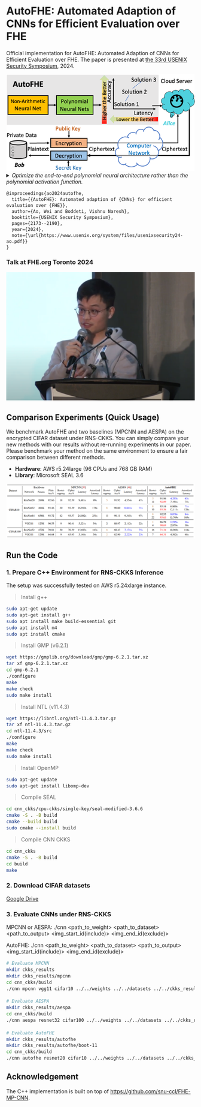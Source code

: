 # AutoFHE: Automated Adaption of CNNs for Efficient Evaluation over FHE

Official implementation for AutoFHE: Automated Adaption of CNNs for Efficient Evaluation over FHE. The paper is presented at [the 33rd USENIX Security Symposium](https://www.usenix.org/conference/usenixsecurity24/presentation/ao), 2024.

<img src="assets/AutoFHE.png" style="zoom:130%;" />

<details>
<summary><i>Optimize the end-to-end polynomial neural architecture rather than the polynomial activation function.</i></summary> 
Secure inference of deep convolutional neural networks (CNNs) under RNS-CKKS involves polynomial approximation of unsupported non-linear activation functions. However, existing approaches have three main limitations: 1) <i>Inflexibility</i>: The polynomial approximation and associated homomorphic evaluation architecture are customized manually for each CNN architecture and do not generalize to other networks. 2) <i>Suboptimal Approximation</i>: Each activation function is approximated instead of the function represented by the CNN. 3) <i>Restricted Design</i>: Either high-degree or low-degree polynomial approximations are used. The former retains high accuracy but slows down inference due to bootstrapping operations, while the latter accelerates ciphertext inference but compromises accuracy. To address these limitations, we present AutoFHE, which automatically adapts standard CNNs for secure inference under RNS-CKKS. The key idea is to adopt layerwise mixed-degree polynomial activation functions, which are optimized jointly with the homomorphic evaluation architecture in terms of the placement of bootstrapping operations. The problem is modeled within a multi-objective optimization framework to maximize accuracy and minimize the number of bootstrapping operations. AutoFHE can be applied flexibly on any CNN architecture, and it provides diverse solutions that span the trade-off between accuracy and latency. Experimental evaluation over RNS-CKKS encrypted CIFAR datasets shows that AutoFHE accelerates secure inference by $1.32\times$ to $1.8\times$ compared to methods employing high-degree polynomials. It also improves accuracy by up to 2.56% compared to methods using low-degree polynomials. Lastly, AutoFHE accelerates inference and improves accuracy by $103\times$ and 3.46%, respectively, compared to CNNs under TFHE.
</details>

```angular2html
@inproceedings{ao2024autofhe,
  title={{AutoFHE}: Automated adaption of {CNNs} for efficient evaluation over {FHE}},
  author={Ao, Wei and Boddeti, Vishnu Naresh},
  booktitle={USENIX Security Symposium},
  pages={2173--2190}, 
  year={2024},
  note={\url{https://www.usenix.org/system/files/usenixsecurity24-ao.pdf}}
}
```

### Talk at FHE.org Toronto 2024

[<img src="assets/talk_FHEorg.png" alt="IMAGE ALT TEXT" style="zoom: 50%;" />](https://www.youtube.com/watch?v=5jzfeUlMPyM&list=PLnbmMskCVh1fZy00EZQnFSezctvwYmlRM&index=13 "[YouTube] AutoFHE Talk at FHE.org Toronto 2024")

## Comparison Experiments (Quick Usage)

We benchmark AutoFHE and two baselines (MPCNN and AESPA) on the encrypted CIFAR dataset under RNS-CKKS.  You can simply compare your new methods with our results without re-running experiments in our paper. Please benchmark your method on the same environment to ensure a fair comparison between different methods. 

- **Hardware**: AWS r5.24large (96 CPUs and 768 GB RAM)
- **Library**: Microsoft SEAL 3.6 

<img src="assets/result.png" style="zoom:80%;" />


## Run the Code

### 1. Prepare C++ Environment for RNS-CKKS Inference

The setup was successfully tested on AWS r5.24xlarge instance. 

> Install g++

```bash
sudo apt-get update
sudo apt-get install g++
sudo apt install make build-essential git
sudo apt install m4
sudo apt install cmake
```

> Install GMP (v6.2.1)

```bash
wget https://gmplib.org/download/gmp/gmp-6.2.1.tar.xz
tar xf gmp-6.2.1.tar.xz
cd gmp-6.2.1
./configure
make
make check
sudo make install
```

> Install NTL (v11.4.3)

```bash
wget https://libntl.org/ntl-11.4.3.tar.gz
tar xf ntl-11.4.3.tar.gz
cd ntl-11.4.3/src
./configure
make
make check
sudo make install
```

> Install OpenMP 

```bash
sudo apt-get update
sudo apt-get install libomp-dev
```

> Compile SEAL 

```bash
cd cnn_ckks/cpu-ckks/single-key/seal-modified-3.6.6
cmake -S . -B build
cmake --build build
sudo cmake --install build
```

> Compile CNN CKKS 

```bash
cd cnn_ckks
cmake -S . -B build
cd build
make
```

### 2. Download CIFAR datasets

[Google Drive](https://drive.google.com/drive/folders/1StqETo8HnDAsGa0Zqd5SrTJvCQmdxdWJ?usp=sharing)

### 3. Evaluate CNNs under RNS-CKKS

MPCNN or AESPA: ./cnn <algorithm>  <model>  <dataset>  <path_to_weight>  <path_to_dataset>  <path_to_output>  <img_start_id(include)>  <img_end_id(exclude)>

AutoFHE: ./cnn <algorithm>  <model>  <dataset>  <path_to_weight>  <path_to_dataset>  <path_to_output>  <bootstrapping>  <img_start_id(include)>  <img_end_id(exclude)>

```bash
# Evaluate MPCNN 
mkdir ckks_results
mkdir ckks_results/mpcnn
cd cnn_ckks/build
./cnn mpcnn vgg11 cifar10 ../../weights ../../datasets ../../ckks_results/mpcnn 0 96

# Evaluate AESPA 
mkdir ckks_results/aespa
cd cnn_ckks/build
./cnn aespa resnet32 cifar100 ../../weights ../../datasets ../../ckks_results/aespa 0 96

# Evaluate AutoFHE 
mkdir ckks_results/autofhe
mkdir ckks_results/autofhe/boot-11
cd cnn_ckks/build
./cnn autofhe resnet20 cifar10 ../../weights ../../datasets ../../ckks_results/autofhe 11 0 96
```

## Acknowledgement

The C++ implementation is built on top of https://github.com/snu-ccl/FHE-MP-CNN. 
